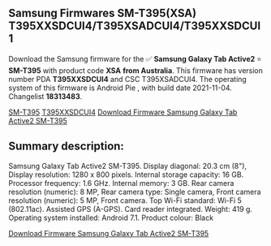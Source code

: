 <h2>Samsung Firmwares SM-T395(XSA) T395XXSDCUI4/T395XSADCUI4/T395XXSDCUI1</h2>
Download the Samsung firmware for the ✅ <strong>Samsung Galaxy Tab Active2 </strong> ⭐ <strong>SM-T395</strong> with product code <strong>XSA</strong> <strong> from Australia</strong>. This firmware has version number PDA <strong>T395XXSDCUI4</strong> and CSC T395XSADCUI4. The operating system of this firmware is Android Pie , with build date 2021-11-04. Changelist <strong>18313483</strong>.


[SM-T395](https://samfirm.shop/samsung/model/SM-T395)
[T395XXSDCUI4](https://samfirm.shop/samsung/pda/T395XXSDCUI4)
[Download Firmware Samsung Galaxy Tab Active2 SM-T395](https://samfirm.shop/samsung/firmware/472099)
<h2>Summary description:</h2>
<p>Samsung Galaxy Tab Active2 SM-T395. Display diagonal: 20.3 cm (8"), Display resolution: 1280 x 800 pixels. Internal storage capacity: 16 GB. Processor frequency: 1.6 GHz. Internal memory: 3 GB. Rear camera resolution (numeric): 8 MP, Rear camera type: Single camera, Front camera resolution (numeric): 5 MP, Front camera. Top Wi-Fi standard: Wi-Fi 5 (802.11ac). Assisted GPS (A-GPS). Card reader integrated. Weight: 419 g. Operating system installed: Android 7.1. Product colour: Black</p>


[Download Firmware Samsung Galaxy Tab Active2 SM-T395](https://samfirm.shop/samsung/firmware/472099)
